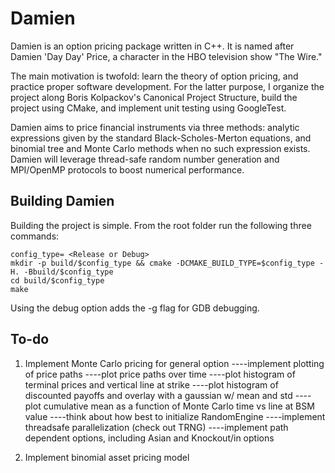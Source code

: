 # Damien
Damien is an option pricing package written in C++. It is named after Damien 'Day Day' Price, a character in the HBO television show "The Wire."

The main motivation is twofold: learn the theory of option pricing, and practice proper software development. For the latter purpose, I organize the project along Boris Kolpackov's Canonical Project Structure, build the project using CMake, and implement unit testing using GoogleTest. 

Damien aims to price financial instruments via three methods: analytic expressions given by the standard Black-Scholes-Merton equations, and binomial tree and Monte Carlo methods when no such expression exists. Damien will leverage thread-safe random number generation and MPI/OpenMP protocols to boost numerical performance.  

## Building Damien

Building the project is simple. From the root folder run the following three commands:

```
config_type= <Release or Debug>
mkdir -p build/$config_type && cmake -DCMAKE_BUILD_TYPE=$config_type -H. -Bbuild/$config_type
cd build/$config_type
make
```
Using the debug option adds the -g flag for GDB debugging.



## To-do

1) Implement Monte Carlo pricing for general option
----implement plotting of price paths
    ----plot price paths over time
    ----plot histogram of terminal prices and vertical line at strike
    ----plot histogram of discounted payoffs and overlay with a gaussian w/ mean and std
    ----plot cumulative mean as a function of Monte Carlo time vs line at BSM value
----think about how best to initialize RandomEngine
----implement threadsafe parallelization (check out TRNG)
----implement path dependent options, including Asian and Knockout/in options

2) Implement binomial asset pricing model
